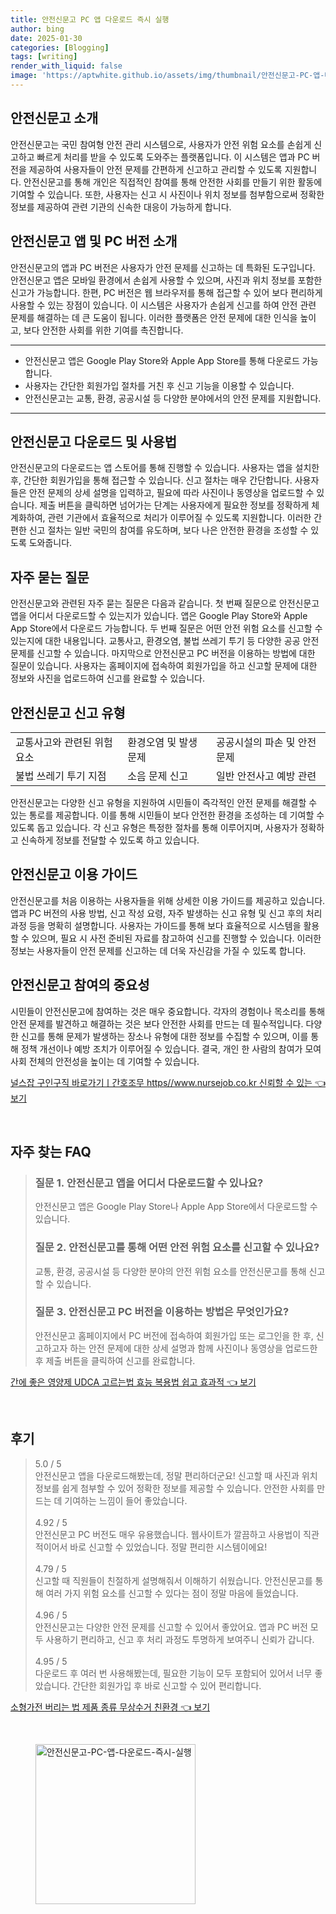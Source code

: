 ```yaml
---
title: 안전신문고 PC 앱 다운로드 즉시 실행
author: bing
date: 2025-01-30
categories: [Blogging]
tags: [writing]
render_with_liquid: false
image: 'https://aptwhite.github.io/assets/img/thumbnail/안전신문고-PC-앱-다운로드-즉시-실행.webp'
---
```



<h2 id='안전신문고_소개'>안전신문고 소개</h2>

<p>안전신문고는 국민 참여형 안전 관리 시스템으로, 사용자가 안전 위험 요소를 손쉽게 신고하고 빠르게 처리를 받을 수 있도록 도와주는 플랫폼입니다. 이 시스템은 앱과 PC 버전을 제공하여 사용자들이 안전 문제를 간편하게 신고하고 관리할 수 있도록 지원합니다. 안전신문고를 통해 개인은 직접적인 참여를 통해 안전한 사회를 만들기 위한 활동에 기여할 수 있습니다. 또한, 사용자는 신고 시 사진이나 위치 정보를 첨부함으로써 정확한 정보를 제공하여 관련 기관의 신속한 대응이 가능하게 합니다.</p>

<h2 id='안전신문고_앱_및_PC_버전_소개'>안전신문고 앱 및 PC 버전 소개</h2>

<p>안전신문고의 앱과 PC 버전은 사용자가 안전 문제를 신고하는 데 특화된 도구입니다. 안전신문고 앱은 모바일 환경에서 손쉽게 사용할 수 있으며, 사진과 위치 정보를 포함한 신고가 가능합니다. 한편, PC 버전은 웹 브라우저를 통해 접근할 수 있어 보다 편리하게 사용할 수 있는 장점이 있습니다. 이 시스템은 사용자가 손쉽게 신고를 하여 안전 관련 문제를 해결하는 데 큰 도움이 됩니다. 이러한 플랫폼은 안전 문제에 대한 인식을 높이고, 보다 안전한 사회를 위한 기여를 촉진합니다.</p>

<hr />

<ul>
    <li>안전신문고 앱은 Google Play Store와 Apple App Store를 통해 다운로드 가능합니다.</li>
    <li>사용자는 간단한 회원가입 절차를 거친 후 신고 기능을 이용할 수 있습니다.</li>
    <li>안전신문고는 교통, 환경, 공공시설 등 다양한 분야에서의 안전 문제를 지원합니다.</li>
</ul>

<hr />

<h2 id='안전신문고_다운로드_및_사용법'>안전신문고 다운로드 및 사용법</h2>

<p>안전신문고의 다운로드는 앱 스토어를 통해 진행할 수 있습니다. 사용자는 앱을 설치한 후, 간단한 회원가입을 통해 접근할 수 있습니다. 신고 절차는 매우 간단합니다. 사용자들은 안전 문제의 상세 설명을 입력하고, 필요에 따라 사진이나 동영상을 업로드할 수 있습니다. 제출 버튼을 클릭하면 넘어가는 단계는 사용자에게 필요한 정보를 정확하게 체계화하여, 관련 기관에서 효율적으로 처리가 이루어질 수 있도록 지원합니다. 이러한 간편한 신고 절차는 일반 국민의 참여를 유도하며, 보다 나은 안전한 환경을 조성할 수 있도록 도와줍니다.</p>

<h2 id='자주_묻는_질문'>자주 묻는 질문</h2>

<p>안전신문고와 관련된 자주 묻는 질문은 다음과 같습니다. 첫 번째 질문으로 안전신문고 앱을 어디서 다운로드할 수 있는지가 있습니다. 앱은 Google Play Store와 Apple App Store에서 다운로드 가능합니다. 두 번째 질문은 어떤 안전 위험 요소를 신고할 수 있는지에 대한 내용입니다. 교통사고, 환경오염, 불법 쓰레기 투기 등 다양한 공공 안전 문제를 신고할 수 있습니다. 마지막으로 안전신문고 PC 버전을 이용하는 방법에 대한 질문이 있습니다. 사용자는 홈페이지에 접속하여 회원가입을 하고 신고할 문제에 대한 정보와 사진을 업로드하여 신고를 완료할 수 있습니다.</p>

<h2 id='안전신문고_신고_유형'>안전신문고 신고 유형</h2>

<table>
    <tr>
        <td>교통사고와 관련된 위험 요소</td>
        <td>환경오염 및 발생 문제</td>
        <td>공공시설의 파손 및 안전 문제</td>
    </tr>
    <tr>
        <td>불법 쓰레기 투기 지점</td>
        <td>소음 문제 신고</td>
        <td>일반 안전사고 예방 관련</td>
    </tr>
</table>

<p>안전신문고는 다양한 신고 유형을 지원하여 시민들이 즉각적인 안전 문제를 해결할 수 있는 통로를 제공합니다. 이를 통해 시민들이 보다 안전한 환경을 조성하는 데 기여할 수 있도록 돕고 있습니다. 각 신고 유형은 특정한 절차를 통해 이루어지며, 사용자가 정확하고 신속하게 정보를 전달할 수 있도록 하고 있습니다.</p>

<h2 id='안전신문고_이용_가이드'>안전신문고 이용 가이드</h2>

<p>안전신문고를 처음 이용하는 사용자들을 위해 상세한 이용 가이드를 제공하고 있습니다. 앱과 PC 버전의 사용 방법, 신고 작성 요령, 자주 발생하는 신고 유형 및 신고 후의 처리 과정 등을 명확히 설명합니다. 사용자는 가이드를 통해 보다 효율적으로 시스템을 활용할 수 있으며, 필요 시 사전 준비된 자료를 참고하여 신고를 진행할 수 있습니다. 이러한 정보는 사용자들이 안전 문제를 신고하는 데 더욱 자신감을 가질 수 있도록 합니다.</p>

<h2 id='안전신문고_참여의_중요성'>안전신문고 참여의 중요성</h2>

<p>시민들이 안전신문고에 참여하는 것은 매우 중요합니다. 각자의 경험이나 목소리를 통해 안전 문제를 발견하고 해결하는 것은 보다 안전한 사회를 만드는 데 필수적입니다. 다양한 신고를 통해 문제가 발생하는 장소나 유형에 대한 정보를 수집할 수 있으며, 이를 통해 정책 개선이나 예방 조치가 이루어질 수 있습니다. 결국, 개인 한 사람의 참여가 모여 사회 전체의 안전성을 높이는 데 기여할 수 있습니다.</p>


<p><a class="click-button" title="널스잡 구인구직 바로가기ㅣ간호조무 https//www.nursejob.co.kr 신뢰할 수 있는" href="https://aptwhite.github.io/posts/%EB%84%90%EC%8A%A4%EC%9E%A1-%EA%B5%AC%EC%9D%B8%EA%B5%AC%EC%A7%81-%EB%B0%94%EB%A1%9C%EA%B0%80%EA%B8%B0%E3%85%A3%EA%B0%84%ED%98%B8%EC%A1%B0%EB%AC%B4-httpswww.nursejob.co.kr-%EC%8B%A0%EB%A2%B0%ED%95%A0-%EC%88%98-%EC%9E%88%EB%8A%94/" rel="dofollow">널스잡 구인구직 바로가기ㅣ간호조무 https//www.nursejob.co.kr 신뢰할 수 있는 👈 보기</a></p><br>
<h2 id='자주_찾는_FAQ'>자주 찾는 FAQ</h2>
<div itemscope="" itemtype="https://schema.org/FAQPage"> 
<blockquote> 
<div itemscope="" itemprop="mainEntity" itemtype="https://schema.org/Question"> 
<h3 itemprop="name">질문 1. 안전신문고 앱을 어디서 다운로드할 수 있나요?</h3> 
<div itemscope="" itemprop="acceptedAnswer" itemtype="https://schema.org/Answer"> 
<span itemprop="text"> 
<p>안전신문고 앱은 Google Play Store나 Apple App Store에서 다운로드할 수 있습니다.</p> 
</span> 
</div> 
</div> 
<div itemscope="" itemprop="mainEntity" itemtype="https://schema.org/Question"> 
<h3 itemprop="name">질문 2. 안전신문고를 통해 어떤 안전 위험 요소를 신고할 수 있나요?</h3> 
<div itemscope="" itemprop="acceptedAnswer" itemtype="https://schema.org/Answer"> 
<span itemprop="text"> 
<p>교통, 환경, 공공시설 등 다양한 분야의 안전 위험 요소를 안전신문고를 통해 신고할 수 있습니다.</p> 
</span> 
</div> 
</div> 
<div itemscope="" itemprop="mainEntity" itemtype="https://schema.org/Question"> 
<h3 itemprop="name">질문 3. 안전신문고 PC 버전을 이용하는 방법은 무엇인가요?</h3> 
<div itemscope="" itemprop="acceptedAnswer" itemtype="https://schema.org/Answer"> 
<span itemprop="text"> 
<p>안전신문고 홈페이지에서 PC 버전에 접속하여 회원가입 또는 로그인을 한 후, 신고하고자 하는 안전 문제에 대한 상세 설명과 함께 사진이나 동영상을 업로드한 후 제출 버튼을 클릭하여 신고를 완료합니다.</p> 
</span> 
</div> 
</div> 
</blockquote> 
</div>
<p><a class="click-button" title="간에 좋은 영양제 UDCA 고르는법 효능 복용법 쉽고 효과적" href="https://aptwhite.github.io/posts/%EA%B0%84%EC%97%90-%EC%A2%8B%EC%9D%80-%EC%98%81%EC%96%91%EC%A0%9C-UDCA-%EA%B3%A0%EB%A5%B4%EB%8A%94%EB%B2%95-%ED%9A%A8%EB%8A%A5-%EB%B3%B5%EC%9A%A9%EB%B2%95-%EC%89%BD%EA%B3%A0-%ED%9A%A8%EA%B3%BC%EC%A0%81/" rel="dofollow">간에 좋은 영양제 UDCA 고르는법 효능 복용법 쉽고 효과적 👈 보기</a></p><br>
<h2 id='후기'>후기</h2>
<div itemscope itemtype="https://schema.org/Product">
  <blockquote>
  <div itemprop="review" itemscope itemtype="https://schema.org/Review">
      <div itemprop="reviewRating" itemscope itemtype="https://schema.org/Rating"> <span itemprop="ratingValue">5.0</span> / <span itemprop="bestRating">5</span> </div>
      <span itemprop="reviewBody">안전신문고 앱을 다운로드해봤는데, 정말 편리하더군요! 신고할 때 사진과 위치정보를 쉽게 첨부할 수 있어 정확한 정보를 제공할 수 있습니다. 안전한 사회를 만드는 데 기여하는 느낌이 들어 좋았습니다.</span>
  </div>
  <br>
  <div itemprop="review" itemscope itemtype="https://schema.org/Review">
      <div itemprop="reviewRating" itemscope itemtype="https://schema.org/Rating"> <span itemprop="ratingValue">4.92</span> / <span itemprop="bestRating">5</span> </div>
      <span itemprop="reviewBody">안전신문고 PC 버전도 매우 유용했습니다. 웹사이트가 깔끔하고 사용법이 직관적이어서 바로 신고할 수 있었습니다. 정말 편리한 시스템이에요!</span>
  </div>
  <br>
  <div itemprop="review" itemscope itemtype="https://schema.org/Review">
      <div itemprop="reviewRating" itemscope itemtype="https://schema.org/Rating"> <span itemprop="ratingValue">4.79</span> / <span itemprop="bestRating">5</span> </div>
      <span itemprop="reviewBody">신고할 때 직원들이 친절하게 설명해줘서 이해하기 쉬웠습니다. 안전신문고를 통해 여러 가지 위험 요소를 신고할 수 있다는 점이 정말 마음에 들었습니다.</span>
  </div>
  <br>
  <div itemprop="review" itemscope itemtype="https://schema.org/Review">
      <div itemprop="reviewRating" itemscope itemtype="https://schema.org/Rating"> <span itemprop="ratingValue">4.96</span> / <span itemprop="bestRating">5</span> </div>
      <span itemprop="reviewBody">안전신문고는 다양한 안전 문제를 신고할 수 있어서 좋았어요. 앱과 PC 버전 모두 사용하기 편리하고, 신고 후 처리 과정도 투명하게 보여주니 신뢰가 갑니다.</span>
  </div>
  <br>
  <div itemprop="review" itemscope itemtype="https://schema.org/Review">
      <div itemprop="reviewRating" itemscope itemtype="https://schema.org/Rating"> <span itemprop="ratingValue">4.95</span> / <span itemprop="bestRating">5</span> </div>
      <span itemprop="reviewBody">다운로드 후 여러 번 사용해봤는데, 필요한 기능이 모두 포함되어 있어서 너무 좋았습니다. 간단한 회원가입 후 바로 신고할 수 있어 편리합니다.</span>
  </div>
  </blockquote>
</div>
<p><a class="click-button" title="소형가전 버리는 법 제품 종류 무상수거 친환경" href="https://aptwhite.github.io/posts/%EC%86%8C%ED%98%95%EA%B0%80%EC%A0%84-%EB%B2%84%EB%A6%AC%EB%8A%94-%EB%B2%95-%EC%A0%9C%ED%92%88-%EC%A2%85%EB%A5%98-%EB%AC%B4%EC%83%81%EC%88%98%EA%B1%B0-%EC%B9%9C%ED%99%98%EA%B2%BD/" rel="dofollow">소형가전 버리는 법 제품 종류 무상수거 친환경 👈 보기</a></p><br>
<figure class="image"><img src="https://aptwhite.github.io/assets/img/thumbnail/안전신문고-PC-앱-다운로드-즉시-실행.webp" alt="안전신문고-PC-앱-다운로드-즉시-실행" width="256" height="256"></figure>